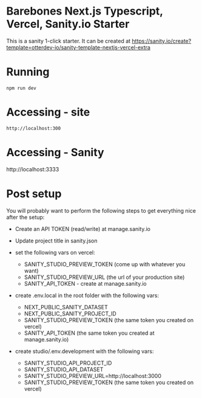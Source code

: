 # Barebones Next.js Typescript, Vercel, Sanity.io Starter
This is a sanity 1-click starter. It can be created at https://sanity.io/create?template=otterdev-io/sanity-template-nextjs-vercel-extra
# Running
`npm run dev`

# Accessing - site
`http://localhost:300`

# Accessing - Sanity
http://localhost:3333

# Post setup
You will probably want to perform the following steps to get everything nice after the setup:

- Create an API TOKEN (read/write) at manage.sanity.io

- Update project title in sanity.json

- set the following vars on vercel:
  - SANITY_STUDIO_PREVIEW_TOKEN (come up with whatever you want)
  - SANITY_STUDIO_PREVIEW_URL (the url of your production site)
  - SANITY_API_TOKEN - create at manage.sanity.io

- create .env.local in the root folder with the following vars:
  - NEXT_PUBLIC_SANITY_DATASET
  - NEXT_PUBLIC_SANITY_PROJECT_ID
  - SANITY_STUDIO_PREVIEW_TOKEN (the same token you created on vercel)
  - SANITY_API_TOKEN (the same token you created at manage.sanity.io)

- create studio/.env.development with the following vars:
  - SANITY_STUDIO_API_PROJECT_ID
  - SANITY_STUDIO_API_DATASET
  - SANITY_STUDIO_PREVIEW_URL=http://localhost:3000
  - SANITY_STUDIO_PREVIEW_TOKEN (the same token you created on vercel)